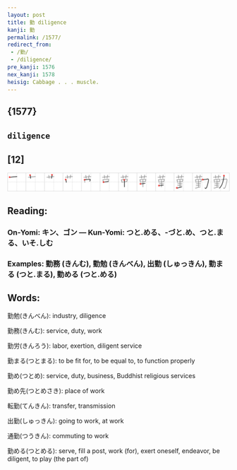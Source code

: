 ```yaml
---
layout: post
title: 勤 diligence
kanji: 勤
permalink: /1577/
redirect_from:
 - /勤/
 - /diligence/
pre_kanji: 1576
nex_kanji: 1578
heisig: Cabbage . . . muscle.
---
```


## {1577}

## `diligence`

## [12]

<div class="stroke"><img src="../images/E58BA4.png" /></div>

## Reading:

### On-Yomi: キン、ゴン &mdash; Kun-Yomi: つと.める、-づと.め、つと.まる、いそ.しむ

### Examples: 勤務 (きんむ), 勤勉 (きんべん), 出勤 (しゅっきん), 勤まる (つと.まる), 勤める (つと.める)

## Words:

勤勉(きんべん): industry, diligence

勤務(きんむ): service, duty, work

勤労(きんろう): labor, exertion, diligent service

勤まる(つとまる): to be fit for, to be equal to, to function properly

勤め(つとめ): service, duty, business, Buddhist religious services

勤め先(つとめさき): place of work

転勤(てんきん): transfer, transmission

出勤(しゅっきん): going to work, at work

通勤(つうきん): commuting to work

勤める(つとめる): serve, fill a post, work (for), exert oneself, endeavor, be diligent, to play (the part of)
